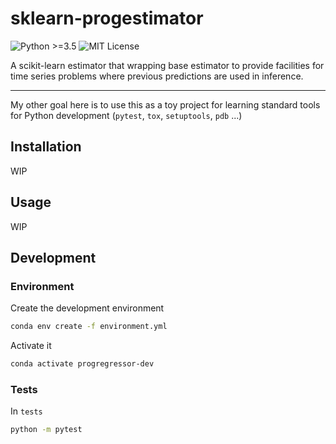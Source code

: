 # sklearn-progestimator
![Python >=3.5](https://img.shields.io/badge/Python-%3E%3D3.5-informational)
![MIT License](https://img.shields.io/badge/License-MIT-brightgreen)

A scikit-learn estimator that wrapping base estimator to provide facilities for 
time series problems where previous predictions are used in inference.

---

My other goal here is to use this as a toy project for learning standard 
tools for Python development (`pytest`, `tox`, `setuptools`, `pdb` ...)

## Installation

WIP

## Usage

WIP

## Development

### Environment

Create the development environment
```bash
conda env create -f environment.yml
```
Activate it
```bash
conda activate progregressor-dev
```

### Tests

In `tests`
```bash
python -m pytest
```
